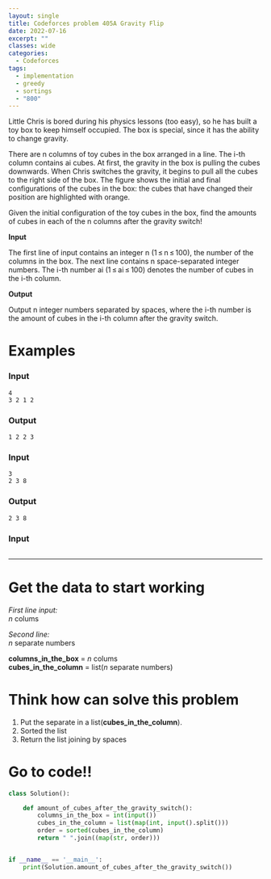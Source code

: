 ```yaml
---
layout: single
title: Codeforces problem 405A Gravity Flip
date: 2022-07-16
excerpt: ""
classes: wide
categories:
  - Codeforces
tags:
  - implementation
  - greedy
  - sortings
  - "800"
---
```


Little Chris is bored during his physics lessons (too easy), so he has built a toy box to keep himself occupied. The box is special, since it has the ability to change gravity.

There are n columns of toy cubes in the box arranged in a line. The i-th column contains ai cubes. At first, the gravity in the box is pulling the cubes downwards. When Chris switches the gravity, it begins to pull all the cubes to the right side of the box. The figure shows the initial and final configurations of the cubes in the box: the cubes that have changed their position are highlighted with orange.

Given the initial configuration of the toy cubes in the box, find the amounts of cubes in each of the n columns after the gravity switch!

**Input**

The first line of input contains an integer n (1 ≤ n ≤ 100), the number of the columns in the box. The next line contains n space-separated integer numbers. The i-th number ai (1 ≤ ai ≤ 100) denotes the number of cubes in the i-th column.

**Output**

Output n integer numbers separated by spaces, where the i-th number is the amount of cubes in the i-th column after the gravity switch.

# Examples

### **Input**
```
4
3 2 1 2
```
### **Output**
```
1 2 2 3 

```
### **Input**
```
3
2 3 8

```
### **Output**
```
2 3 8 

```
### **Input**
```

```

---

# Get the data to start working

*First line input:*<br>
*n* colums  

*Second line:*<br>
*n* separate numbers  

**columns_in_the_box** = *n* colums  
**cubes_in_the_column** = list(*n* separate numbers)

# Think how can solve this problem

1. Put the separate in a list(**cubes_in_the_column**).
2. Sorted the list
3. Return the list joining by spaces
    
# Go to code!!

```python
class Solution():

    def amount_of_cubes_after_the_gravity_switch():
        columns_in_the_box = int(input())
        cubes_in_the_column = list(map(int, input().split()))
        order = sorted(cubes_in_the_column)
        return " ".join((map(str, order)))


if __name__ == '__main__':
    print(Solution.amount_of_cubes_after_the_gravity_switch())
```
